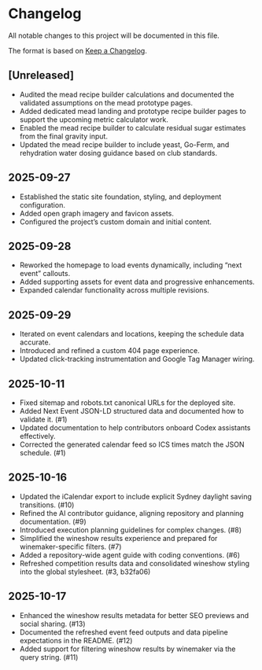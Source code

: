 # Changelog

All notable changes to this project will be documented in this file.

The format is based on [Keep a Changelog](https://keepachangelog.com/en/1.1.0/).

## [Unreleased]
- Audited the mead recipe builder calculations and documented the validated assumptions on the mead prototype pages.
- Added dedicated mead landing and prototype recipe builder pages to support the upcoming metric calculator work.
- Enabled the mead recipe builder to calculate residual sugar estimates from the final gravity input.
- Updated the mead recipe builder to include yeast, Go-Ferm, and rehydration water dosing guidance based on club standards.

## 2025-09-27
- Established the static site foundation, styling, and deployment configuration.
- Added open graph imagery and favicon assets.
- Configured the project’s custom domain and initial content.

## 2025-09-28
- Reworked the homepage to load events dynamically, including “next event” callouts.
- Added supporting assets for event data and progressive enhancements.
- Expanded calendar functionality across multiple revisions.

## 2025-09-29
- Iterated on event calendars and locations, keeping the schedule data accurate.
- Introduced and refined a custom 404 page experience.
- Updated click-tracking instrumentation and Google Tag Manager wiring.

## 2025-10-11
- Fixed sitemap and robots.txt canonical URLs for the deployed site.
- Added Next Event JSON-LD structured data and documented how to validate it. (#1)
- Updated documentation to help contributors onboard Codex assistants effectively.
- Corrected the generated calendar feed so ICS times match the JSON schedule. (#1)

## 2025-10-16
- Updated the iCalendar export to include explicit Sydney daylight saving transitions. (#10)
- Refined the AI contributor guidance, aligning repository and planning documentation. (#9)
- Introduced execution planning guidelines for complex changes. (#8)
- Simplified the wineshow results experience and prepared for winemaker-specific filters. (#7)
- Added a repository-wide agent guide with coding conventions. (#6)
- Refreshed competition results data and consolidated wineshow styling into the global stylesheet. (#3, b32fa06)

## 2025-10-17
- Enhanced the wineshow results metadata for better SEO previews and social sharing. (#13)
- Documented the refreshed event feed outputs and data pipeline expectations in the README. (#12)
- Added support for filtering wineshow results by winemaker via the query string. (#11)

